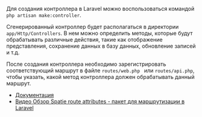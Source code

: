 Для создания контроллера в Laravel можно воспользоваться командой `php artisan make:controller`.

Сгенерированный контроллер будет располагаться в директории `app/Http/Controllers`. 
В нем можно определить методы, которые будут обрабатывать различные действия, 
такие как отображение представления, сохранение данных в базу данных, обновление записей и т.д.

После создания контроллера необходимо зарегистрировать соответствующий маршрут в файле `routes/web.php `
или `routes/api.php`, чтобы указать, какой метод контроллера должен обрабатывать данный маршрут.

[//]: # "materials"

- [Документация](https://laravel.com/docs/10.x/controllers#basic-controllers)
- [Видео Обзор Spatie route attributes - пакет для маршрутизации в Laravel](https://youtu.be/Mw6AL3RYX8A)

[//]: # "/materials"
